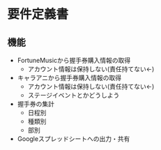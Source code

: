 <!-- coding: utf-8 -->
# 要件定義書

## 機能
- FortuneMusicから握手券購入情報の取得
  + アカウント情報は保持しない(責任持てない←)
- キャラアニから握手券購入情報の取得
  + アカウント情報は保持しない(責任持てない←)
  + ステージイベントとかどうしよう
- 握手券の集計
  + 日程別
  + 種類別
  + 部別
- Googleスプレッドシートへの出力・共有
